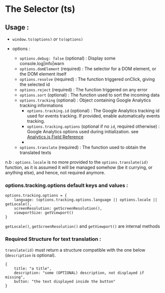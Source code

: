 # The Selector (ts)

## Usage :

- ``window.ts(options)`` *or* ``ts(options)``

- options : 
    - ``options.debug: false`` (optional) : Display some console.log|info|warn
    - ``options.domElement`` (required) : The selector for a DOM element, or the DOM element itself
    - ``options.resolve`` (required) : The function triggered onClick, giving the selected id
    - ``options.reject`` (required) : The function triggered on any error
    - ``options.sort`` (optional) : The function used to sort the incoming data
    - ``options.tracking`` (optional) : Object containing Google Analytics tracking informations
        - ``options.tracking.id`` (optional) : The Google Analytics tracking id used for events tracking. If provided, enable automatically events tracking.
        - ``options.tracking.options`` (optional if no `id`, required otherwise) : Google Analytics options used during initialization. see [Analytics.js Field Reference](https://developers.google.com/analytics/devguides/collection/analyticsjs/field-reference)
        - 
    - ``options.translate`` (required) : The function used to obtain the translated texts

n.b : ``options.locale`` is no more provided to the ``options.translate(id)`` function, as it is assumed it will be managed somehow (be it currying, or anything else), and hence, not required anymore.


### options.tracking.options default keys and values : 

```
options.tracking.options = {
    language: (options.tracking.options.language || options.locale || getLocale(),
    screenResolution: getScreenResolution(),
    viewportSize: getViewport()
}
```

``getLocale()``, ``getScreenResolution()`` and ``getViewport()`` are internal methods

### Required Structure for text translation :

``translate(id)`` must return a structure compatible with the one below (``description`` is optional).

```
{
    title: "a title",
    description: "some (OPTIONAL) description, not displayed if missing",
    button: "the text displayed inside the button"
}
```
